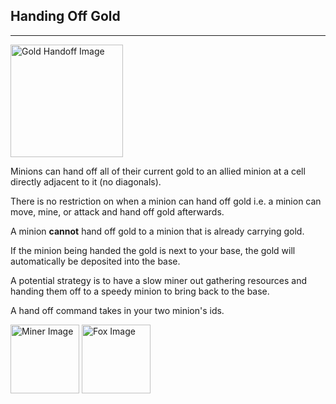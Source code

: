 ﻿## Handing Off Gold

***
<img src="public/views/images/handoff.png" alt="Gold Handoff Image" style="width: 180px;"/> 

Minions can hand off all of their current gold to an allied minion at a cell directly adjacent to it (no diagonals).

There is no restriction on when a minion can hand off gold i.e. a minion can move, mine, or attack and hand off gold afterwards.

A minion **cannot** hand off gold to a minion that is already carrying gold.

If the minion being handed the gold is next to your base, the gold will automatically be deposited into the base.

A potential strategy is to have a slow miner out gathering resources and handing them off to a speedy minion to bring back to the base.

A hand off command takes in your two minion's ids.

<img src="public/views/images/miner.png" alt="Miner Image" style="width: 110px;"/>
<img src="public/views/images/fox.png" alt="Fox Image" style="width: 110px;"/>